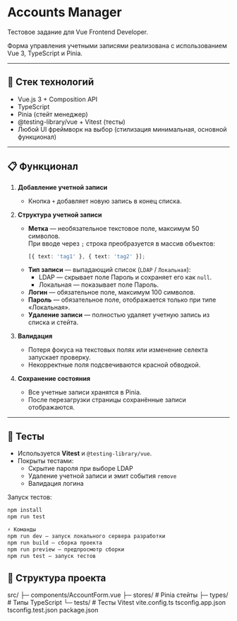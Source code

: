 # Accounts Manager

Тестовое задание для Vue Frontend Developer.

Форма управления учетными записями реализована с использованием Vue 3, TypeScript и Pinia.

---

## 🚀 Стек технологий

- Vue.js 3 + Composition API
- TypeScript
- Pinia (стейт менеджер)
- @testing-library/vue + Vitest (тесты)
- Любой UI фреймворк на выбор (стилизация минимальная, основной функционал)

---

## 📋 Функционал

1. **Добавление учетной записи**

   - Кнопка `+` добавляет новую запись в конец списка.

2. **Структура учетной записи**

   - **Метка** — необязательное текстовое поле, максимум 50 символов.  
     При вводе через `;` строка преобразуется в массив объектов:
     ```ts
     [{ text: 'tag1' }, { text: 'tag2' }];
     ```
   - **Тип записи** — выпадающий список (`LDAP` / `Локальная`):
     - LDAP — скрывает поле Пароль и сохраняет его как `null`.
     - Локальная — показывает поле Пароль.
   - **Логин** — обязательное поле, максимум 100 символов.
   - **Пароль** — обязательное поле, отображается только при типе «Локальная».
   - **Удаление записи** — полностью удаляет учетную запись из списка и стейта.

3. **Валидация**

   - Потеря фокуса на текстовых полях или изменение селекта запускает проверку.
   - Некорректные поля подсвечиваются красной обводкой.

4. **Сохранение состояния**
   - Все учетные записи хранятся в Pinia.
   - После перезагрузки страницы сохранённые записи отображаются.

---

## 🧪 Тесты

- Используется **Vitest** и `@testing-library/vue`.
- Покрыты тестами:
  - Скрытие пароля при выборе LDAP
  - Удаление учетной записи и эмит события `remove`
  - Валидация логина

Запуск тестов:

```bash
npm install
npm run test

⚡ Команды
npm run dev — запуск локального сервера разработки
npm run build — сборка проекта
npm run preview — предпросмотр сборки
npm run test — запуск тестов

```

## 📂 Структура проекта

src/
├─ components/AccountForm.vue
├─ stores/ # Pinia стейты
├─ types/ # Типы TypeScript
└─ tests/ # Тесты Vitest
vite.config.ts
tsconfig.app.json
tsconfig.test.json
package.json
